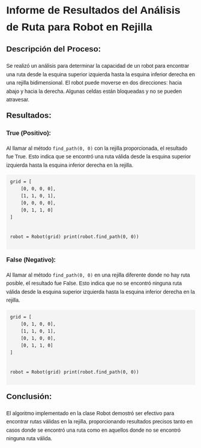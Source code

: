 

<title>Informe de Resultados del Análisis de Ruta para Robot en Rejilla</title>
<style>
body {
    font-family: Arial, sans-serif;
    line-height: 1.6;
    margin: 20px;
    padding: 0;
}
h1, h2, h3 {
    margin-top: 0;
}
pre {
    background-color: #f4f4f4;
    padding: 10px;
    overflow-x: auto;
}
code {
    font-family: monospace;
}
</style>
</head>
<body>
<h1>Informe de Resultados del Análisis de Ruta para Robot en Rejilla</h1>

<h2>Descripción del Proceso:</h2>
<p>Se realizó un análisis para determinar la capacidad de un robot para encontrar una ruta desde la esquina superior izquierda hasta la esquina inferior derecha en una rejilla bidimensional. El robot puede moverse en dos direcciones: hacia abajo y hacia la derecha. Algunas celdas están bloqueadas y no se pueden atravesar.</p>

<h2>Resultados:</h2>

<h3>True (Positivo):</h3>
<p>Al llamar al método <code>find_path(0, 0)</code> con la rejilla proporcionada, el resultado fue True. Esto indica que se encontró una ruta válida desde la esquina superior izquierda hasta la esquina inferior derecha en la rejilla.</p>
<pre><code>grid = [
    [0, 0, 0, 0],
    [1, 1, 0, 1],
    [0, 0, 0, 0],
    [0, 1, 1, 0]
]

robot = Robot(grid)
print(robot.find_path(0, 0))
</code></pre>

<h3>False (Negativo):</h3>
<p>Al llamar al método <code>find_path(0, 0)</code> en una rejilla diferente donde no hay ruta posible, el resultado fue False. Esto indica que no se encontró ninguna ruta válida desde la esquina superior izquierda hasta la esquina inferior derecha en la rejilla.</p>
<pre><code>grid = [
    [0, 1, 0, 0],
    [1, 1, 0, 1],
    [0, 1, 0, 0],
    [0, 1, 1, 0]
]

robot = Robot(grid)
print(robot.find_path(0, 0))
</code></pre>

<h2>Conclusión:</h2>
<p>El algoritmo implementado en la clase Robot demostró ser efectivo para encontrar rutas válidas en la rejilla, proporcionando resultados precisos tanto en casos donde se encontró una ruta como en aquellos donde no se encontró ninguna ruta válida.</p>
</body>
</html>
